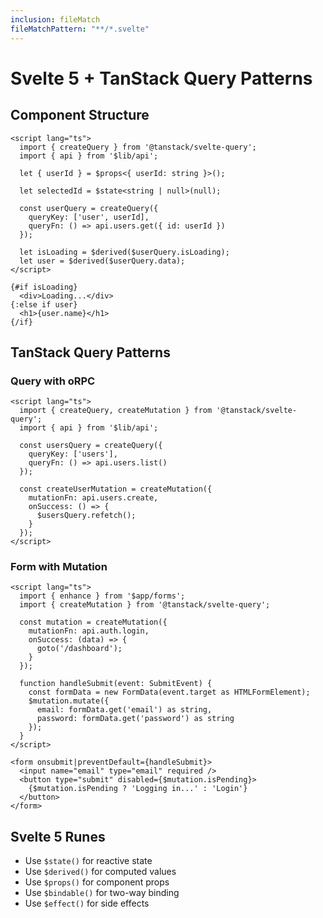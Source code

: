 ```yaml
---
inclusion: fileMatch
fileMatchPattern: "**/*.svelte"
---
```


# Svelte 5 + TanStack Query Patterns

## Component Structure
```svelte
<script lang="ts">
  import { createQuery } from '@tanstack/svelte-query';
  import { api } from '$lib/api';

  let { userId } = $props<{ userId: string }>();
  
  let selectedId = $state<string | null>(null);
  
  const userQuery = createQuery({
    queryKey: ['user', userId],
    queryFn: () => api.users.get({ id: userId })
  });
  
  let isLoading = $derived($userQuery.isLoading);
  let user = $derived($userQuery.data);
</script>

{#if isLoading}
  <div>Loading...</div>
{:else if user}
  <h1>{user.name}</h1>
{/if}
```

## TanStack Query Patterns

### Query with oRPC
```svelte
<script lang="ts">
  import { createQuery, createMutation } from '@tanstack/svelte-query';
  import { api } from '$lib/api';

  const usersQuery = createQuery({
    queryKey: ['users'],
    queryFn: () => api.users.list()
  });

  const createUserMutation = createMutation({
    mutationFn: api.users.create,
    onSuccess: () => {
      $usersQuery.refetch();
    }
  });
</script>
```

### Form with Mutation
```svelte
<script lang="ts">
  import { enhance } from '$app/forms';
  import { createMutation } from '@tanstack/svelte-query';
  
  const mutation = createMutation({
    mutationFn: api.auth.login,
    onSuccess: (data) => {
      goto('/dashboard');
    }
  });

  function handleSubmit(event: SubmitEvent) {
    const formData = new FormData(event.target as HTMLFormElement);
    $mutation.mutate({
      email: formData.get('email') as string,
      password: formData.get('password') as string
    });
  }
</script>

<form onsubmit|preventDefault={handleSubmit}>
  <input name="email" type="email" required />
  <button type="submit" disabled={$mutation.isPending}>
    {$mutation.isPending ? 'Logging in...' : 'Login'}
  </button>
</form>
```

## Svelte 5 Runes
- Use `$state()` for reactive state
- Use `$derived()` for computed values  
- Use `$props()` for component props
- Use `$bindable()` for two-way binding
- Use `$effect()` for side effects